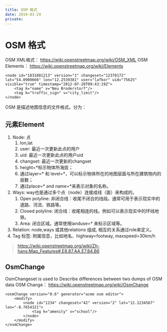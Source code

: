 ```yaml
---
title: OSM 格式
date: 2019-03-29
private:
---
```

# OSM 格式
OSM XML格式： https://wiki.openstreetmap.org/wiki/OSM_XML
OSM Elements： https://wiki.openstreetmap.org/wiki/Elements

    <node id="1831881213" version="1" changeset="12370172" lat="54.0900666" lon="12.2539381" user="lafkor" uid="75625" visible="true" timestamp="2012-07-20T09:43:19Z">
        <tag k="name" v="Neu Broderstorf"/>
        <tag k="traffic_sign" v="city_limit"/>
    </node>

OSM 是描述地图信息的文件格式。分为：

## 元素Element
1. Node: 点
    1. lon,lat
    2. user: 最近一次更新此点的用户
    2. uid: 最近一次更新此点的用户uid
    2. changset: 最近一次更新的changset
   1. height=*标示物体所海拔；
   2. 通过layer=* 和 level=*，可以标示物体所在的地图层面与所在建筑物内的层数；
   3. 通过place=* and name=*来表示对象的名称。
2. Ways: way也是通过多个点（node）连接成线（面）来构成的。
    1. Open polyline: 非闭合线：收尾不闭合的线段。通常可用于表示现实中的道路、河流、铁路等。
    2. Closed polyline:  闭合线：收尾相连的线。例如可以表示现实中的环线地铁。
    3. Area: 闭合区域。通常使用landuse=* 来标示区域等。
3. Relation: node,ways 或其他relations 组成, 相互的关系通过role来定义。
4. Tag 标签: 附属信息，比如地名、highway=footway, maxspeed=30km/h
> https://wiki.openstreetmap.org/wiki/Zh-hans:Map_Features#.E8.87.AA.E7.84.B6

## OsmChange
OsmChangeset is used to Describe differences between two dumps of OSM data
OSM Change： https://wiki.openstreetmap.org/wiki/OsmChange

    <osmChange version="0.6" generator="acme osm editor">
        <modify>
            <node id="1234" changeset="42" version="2" lat="12.1234567" lon="-8.7654321">
                <tag k="amenity" v="school"/>
            </node>
        </modify>
    </osmChange>